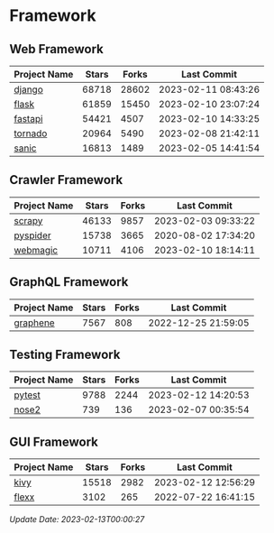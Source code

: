 # Framework

## Web Framework
| Project Name | Stars | Forks | Last Commit |
| ------------ | ----- | ----- | ----------- |
| [django](https://github.com/django/django) | 68718 | 28602 | 2023-02-11 08:43:26 |
| [flask](https://github.com/pallets/flask) | 61859 | 15450 | 2023-02-10 23:07:24 |
| [fastapi](https://github.com/tiangolo/fastapi) | 54421 | 4507 | 2023-02-10 14:33:25 |
| [tornado](https://github.com/tornadoweb/tornado) | 20964 | 5490 | 2023-02-08 21:42:11 |
| [sanic](https://github.com/sanic-org/sanic) | 16813 | 1489 | 2023-02-05 14:41:54 |

## Crawler Framework
| Project Name | Stars | Forks | Last Commit |
| ------------ | ----- | ----- | ----------- |
| [scrapy](https://github.com/scrapy/scrapy) | 46133 | 9857 | 2023-02-03 09:33:22 |
| [pyspider](https://github.com/binux/pyspider) | 15738 | 3665 | 2020-08-02 17:34:20 |
| [webmagic](https://github.com/code4craft/webmagic) | 10711 | 4106 | 2023-02-10 18:14:11 |

## GraphQL Framework
| Project Name | Stars | Forks | Last Commit |
| ------------ | ----- | ----- | ----------- |
| [graphene](https://github.com/graphql-python/graphene) | 7567 | 808 | 2022-12-25 21:59:05 |

## Testing Framework
| Project Name | Stars | Forks | Last Commit |
| ------------ | ----- | ----- | ----------- |
| [pytest](https://github.com/pytest-dev/pytest) | 9788 | 2244 | 2023-02-12 14:20:53 |
| [nose2](https://github.com/nose-devs/nose2) | 739 | 136 | 2023-02-07 00:35:54 |

## GUI Framework
| Project Name | Stars | Forks | Last Commit |
| ------------ | ----- | ----- | ----------- |
| [kivy](https://github.com/kivy/kivy) | 15518 | 2982 | 2023-02-12 12:56:29 |
| [flexx](https://github.com/flexxui/flexx) | 3102 | 265 | 2022-07-22 16:41:15 |

*Update Date: 2023-02-13T00:00:27*